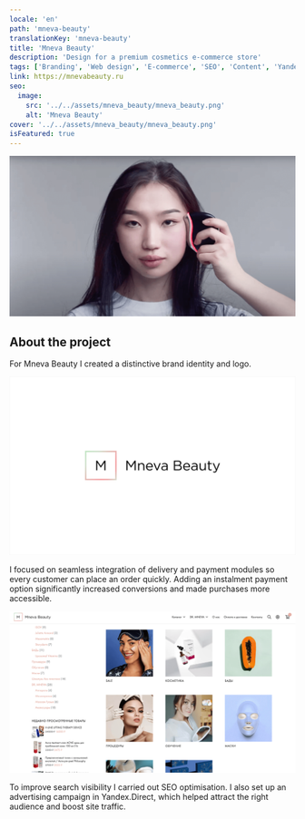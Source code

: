 ```yaml
---
locale: 'en'
path: 'mneva-beauty'
translationKey: 'mneva-beauty'
title: 'Mneva Beauty'
description: 'Design for a premium cosmetics e-commerce store'
tags: ['Branding', 'Web design', 'E-commerce', 'SEO', 'Content', 'Yandex.Direct']
link: https://mnevabeauty.ru
seo:
  image:
    src: '../../assets/mneva_beauty/mneva_beauty.png'
    alt: 'Mneva Beauty'
cover: '../../assets/mneva_beauty/mneva_beauty.png'
isFeatured: true
---
```


![Mneva Beauty](../../assets/mneva_beauty/mneva_beauty.png)

## About the project

For Mneva Beauty I created a distinctive brand identity and logo.

![Mneva Beauty logo](../../assets/mneva_beauty/1.png)

I focused on seamless integration of delivery and payment modules so every customer can place an order quickly. Adding an instalment payment option significantly increased conversions and made purchases more accessible.

![Mneva Beauty catalog page](../../assets/mneva_beauty/2.png)

To improve search visibility I carried out SEO optimisation. I also set up an advertising campaign in Yandex.Direct, which helped attract the right audience and boost site traffic.

